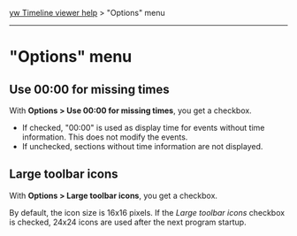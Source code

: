 [yw Timeline viewer help](index.md) > "Options" menu

---

# "Options" menu

## Use 00:00 for missing times

With **Options > Use 00:00 for missing times**, you get a checkbox.

 -   If checked, "00:00" is used as display time for events
     without time information. This does not modify the events.
 -   If unchecked, sections without time information are not
     displayed.
     
## Large toolbar icons

With **Options > Large toolbar icons**, you get a checkbox.

By default, the icon size is 16x16 pixels. If the *Large toolbar icons*
checkbox is checked, 24x24 icons are used after the next program startup.

